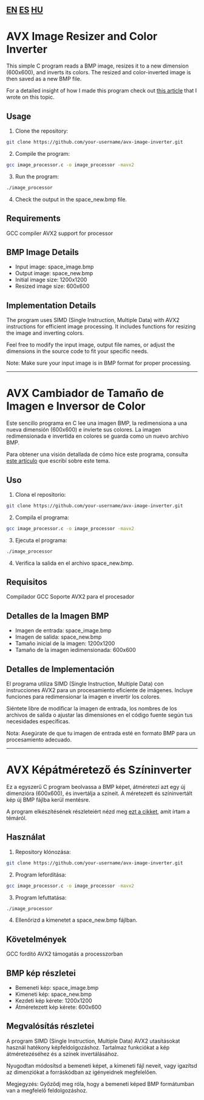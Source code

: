 ## [EN](#avx-image-resizer-and-color-inverter) [ES](#avx-cambiador-de-tamaño-de-imagen-e-inversor-de-color) [HU](avx-képátméretező-és-színinverter)
# AVX Image Resizer and Color Inverter
This simple C program reads a BMP image, resizes it to a new dimension (600x600), and inverts its colors. The resized and color-inverted image is then saved as a new BMP file.

For a detailed insight of how I made this program check out [this article](https://peterabraham.com/article/resizing-images-and-inverting-pixels-using-avx-in-c-a-step-by-step-guide-part-1) that I wrote on this topic.

## Usage
1. Clone the repository:  
```bash
git clone https://github.com/your-username/avx-image-inverter.git
```
2. Compile the program:  
```bash
gcc image_processor.c -o image_processor -mavx2
```
3. Run the program:  
```bash
./image_processor
```
4. Check the output in the space_new.bmp file.

## Requirements
GCC compiler
AVX2 support for processor

## BMP Image Details
- Input image: space_image.bmp
- Output image: space_new.bmp
- Initial image size: 1200x1200
- Resized image size: 600x600

## Implementation Details
The program uses SIMD (Single Instruction, Multiple Data) with AVX2 instructions for efficient image processing. It includes functions for resizing the image and inverting colors.

Feel free to modify the input image, output file names, or adjust the dimensions in the source code to fit your specific needs.

Note: Make sure your input image is in BMP format for proper processing.

-------------------------------------    

# AVX Cambiador de Tamaño de Imagen e Inversor de Color
Este sencillo programa en C lee una imagen BMP, la redimensiona a una nueva dimensión (600x600) e invierte sus colores. La imagen redimensionada e invertida en colores se guarda como un nuevo archivo BMP.

Para obtener una visión detallada de cómo hice este programa, consulta [este artículo](https://peterabraham.com/article/resizing-images-and-inverting-pixels-using-avx-in-c-a-step-by-step-guide-part-1) que escribí sobre este tema.

## Uso
1. Clona el repositorio:  
```bash
git clone https://github.com/your-username/avx-image-inverter.git
```
2. Compila el programa:  
```bash
gcc image_processor.c -o image_processor -mavx2
```
3. Ejecuta el programa:  
```bash
./image_processor
```
4. Verifica la salida en el archivo space_new.bmp.

## Requisitos
Compilador GCC
Soporte AVX2 para el procesador

## Detalles de la Imagen BMP
- Imagen de entrada: space_image.bmp
- Imagen de salida: space_new.bmp
- Tamaño inicial de la imagen: 1200x1200
- Tamaño de la imagen iedimensionada: 600x600

## Detalles de Implementación
El programa utiliza SIMD (Single Instruction, Multiple Data) con instrucciones AVX2 para un procesamiento eficiente de imágenes. Incluye funciones para redimensionar la imagen e invertir los colores.

Siéntete libre de modificar la imagen de entrada, los nombres de los archivos de salida o ajustar las dimensiones en el código fuente según tus necesidades específicas.

Nota: Asegúrate de que tu imagen de entrada esté en formato BMP para un procesamiento adecuado.

-------------------------------------  

# AVX Képátméretező és Színinverter
Ez a egyszerű C program beolvassa a BMP képet, átméretezi azt egy új dimenzióra (600x600), és invertálja a színeit. A méretezett és színinvertált kép új BMP fájlba kerül mentésre.

A program elkészítésének részleteiért nézd meg [ezt a cikket](https://peterabraham.com/article/resizing-images-and-inverting-pixels-using-avx-in-c-a-step-by-step-guide-part-1), amit írtam a témáról.

## Használat
1. Repository klónozása:
```bash
git clone https://github.com/your-username/avx-image-inverter.git
```
2. Program lefordítása:
```bash
gcc image_processor.c -o image_processor -mavx2
```
3. Program lefuttatása:
```bash
./image_processor
```
4. Ellenőrizd a kimenetet a space_new.bmp fájlban.

## Követelmények
GCC fordító
AVX2 támogatás a processzorban

## BMP kép részletei
- Bemeneti kép: space_image.bmp
- Kimeneti kép: space_new.bmp
- Kezdeti kép kérete: 1200x1200
- Átméretezett kép kérete: 600x600

## Megvalósítás részletei
A program SIMD (Single Instruction, Multiple Data) AVX2 utasításokat használ hatékony képfeldolgozáshoz. Tartalmaz funkciókat a kép átméretezéséhez és a színek invertálásához.

Nyugodtan módosítsd a bemeneti képet, a kimeneti fájl neveit, vagy igazítsd az dimenziókat a forráskódban az igényeidnek megfelelően.

Megjegyzés: Győződj meg róla, hogy a bemeneti képed BMP formátumban van a megfelelő feldolgozáshoz.
